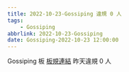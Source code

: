 ```yaml
---
title: 2022-10-23-Gossiping 違規 0 人
tags:
    - Gossiping
abbrlink: 2022-10-23-Gossiping
date: Gossiping-2022-10-23 12:00:00
---
```

Gossiping 板 [板規連結](https://www.ptt.cc/bbs/Gossiping/M.1637425085.A.07D.html)
昨天違規 0 人

